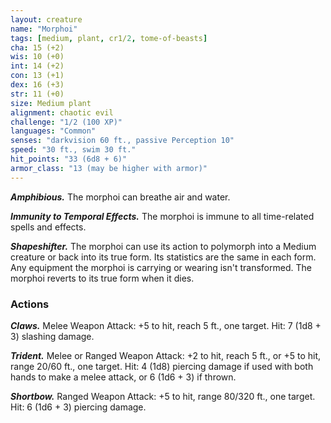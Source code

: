 ```yaml
---
layout: creature
name: "Morphoi"
tags: [medium, plant, cr1/2, tome-of-beasts]
cha: 15 (+2)
wis: 10 (+0)
int: 14 (+2)
con: 13 (+1)
dex: 16 (+3)
str: 11 (+0)
size: Medium plant
alignment: chaotic evil
challenge: "1/2 (100 XP)"
languages: "Common"
senses: "darkvision 60 ft., passive Perception 10"
speed: "30 ft., swim 30 ft."
hit_points: "33 (6d8 + 6)"
armor_class: "13 (may be higher with armor)"
---
```


***Amphibious.*** The morphoi can breathe air and water.

***Immunity to Temporal Effects.*** The morphoi is immune to all time-related spells and effects.

***Shapeshifter.*** The morphoi can use its action to polymorph into a Medium creature or back into its true form. Its statistics are the same in each form. Any equipment the morphoi is carrying or wearing isn't transformed. The morphoi reverts to its true form when it dies.

### Actions

***Claws.*** Melee Weapon Attack: +5 to hit, reach 5 ft., one target. Hit: 7 (1d8 + 3) slashing damage.

***Trident.*** Melee or Ranged Weapon Attack: +2 to hit, reach 5 ft., or +5 to hit, range 20/60 ft., one target. Hit: 4 (1d8) piercing damage if used with both hands to make a melee attack, or 6 (1d6 + 3) if thrown.

***Shortbow.*** Ranged Weapon Attack: +5 to hit, range 80/320 ft., one target. Hit: 6 (1d6 + 3) piercing damage.

